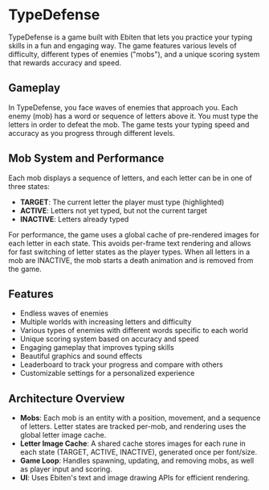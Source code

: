 # TypeDefense

TypeDefense is a game built with Ebiten that lets you practice your typing skills in a fun and engaging way. The game features various levels of difficulty, different types of enemies ("mobs"), and a unique scoring system that rewards accuracy and speed.

## Gameplay

In TypeDefense, you face waves of enemies that approach you. Each enemy (mob) has a word or sequence of letters above it. You must type the letters in order to defeat the mob. The game tests your typing speed and accuracy as you progress through different levels.

## Mob System and Performance

Each mob displays a sequence of letters, and each letter can be in one of three states:

- **TARGET**: The current letter the player must type (highlighted)
- **ACTIVE**: Letters not yet typed, but not the current target
- **INACTIVE**: Letters already typed

For performance, the game uses a global cache of pre-rendered images for each letter in each state. This avoids per-frame text rendering and allows for fast switching of letter states as the player types. When all letters in a mob are INACTIVE, the mob starts a death animation and is removed from the game.

## Features

- Endless waves of enemies
- Multiple worlds with increasing letters and difficulty
- Various types of enemies with different words specific to each world
- Unique scoring system based on accuracy and speed
- Engaging gameplay that improves typing skills
- Beautiful graphics and sound effects
- Leaderboard to track your progress and compare with others
- Customizable settings for a personalized experience

## Architecture Overview

- **Mobs**: Each mob is an entity with a position, movement, and a sequence of letters. Letter states are tracked per-mob, and rendering uses the global letter image cache.
- **Letter Image Cache**: A shared cache stores images for each rune in each state (TARGET, ACTIVE, INACTIVE), generated once per font/size.
- **Game Loop**: Handles spawning, updating, and removing mobs, as well as player input and scoring.
- **UI**: Uses Ebiten's text and image drawing APIs for efficient rendering.
